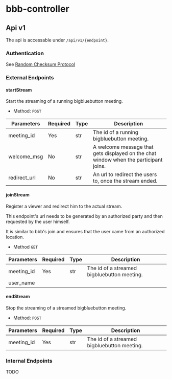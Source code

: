 # bbb-controller

## Api v1

The api is accessable under `/api/v1/{endpoint}`.

### Authentication

See [Random Checksum Protocol](https://github.com/myOmikron/rcp)

### External Endpoints

#### startStream

Start the streaming of a running bigbluebutton meeting.

- Method: `POST`

Parameters      | Required | Type | Description
----------------|----------|------|------------
meeting_id      | Yes      | str  | The id of a running bigbluebutton meeting.
welcome_msg     | No       | str  | A welcome message that gets displayed on the chat window when the participant joins.
redirect_url    | No       | str  | An url to redirect the users to, once the stream ended.

#### joinStream

Register a viewer and redirect him to the actual stream.

This endpoint's url needs to be generated by an authorized party and then requested by the user himself.

It is similar to bbb's join and ensures that the user came from an authorized location.

- Method `GET`

Parameters      | Required | Type | Description
----------------|----------|------|------------
meeting_id      | Yes      | str  | The id of a streamed bigbluebutton meeting.
user_name       | 


#### endStream

Stop the streaming of a streamed bigbluebutton meeting.

- Method: `POST`

Parameters      | Required | Type | Description
----------------|----------|------|------------
meeting_id      | Yes      | str  | The id of a streamed bigbluebutton meeting.

### Internal Endpoints

TODO
